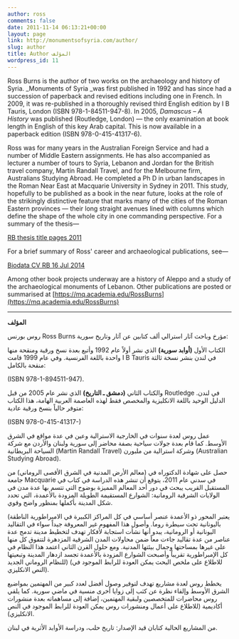 ```yaml
---
author: ross
comments: false
date: 2011-11-14 06:13:21+00:00
layout: page
link: http://monumentsofsyria.com/author/
slug: author
title: Author المؤلف
wordpress_id: 11
---
```


Ross Burns is the author of two works on the archaeology and history of Syria. _Monuments of Syria _was first published in 1992 and has since had a succession of paperback and revised editions including one in French. In 2009, it was re-published in a thoroughly revised third English edition by I B Tauris, London (ISBN 978-1-84511-947-8). In 2005, _Damascus – A History_ was published (Routledge, London) — the only examination at book length in English of this key Arab capital. This is now available in a paperback edition (ISBN 978-0-415-41317-6).

Ross was for many years in the Australian Foreign Service and had a number of Middle Eastern assignments. He has also accompanied as lecturer a number of tours to Syria, Lebanon and Jordan for the British travel company, Martin Randall Travel, and for the Melbourne firm, Australians Studying Abroad. He completed a Ph D in urban landscapes in the Roman Near East at Macquarie University in Sydney in 2011. This study, hopefully to be published as a book in the near future, looks at the role of the strikingly distinctive feature that marks many of the cities of the Roman Eastern provinces — their long straight avenues lined with columns which define the shape of the whole city in one commanding perspective. For a summary of the thesis—

[RB thesis title pages 2011](http://monumentsofsyria.com/wp/wp-content/uploads/RB-thesis-title-pages-20111.pdf)

For a brief summary of Ross' career and archaeological publications, see—

[Biodata CV RB 16 Jul 2014](http://monumentsofsyria.com/wp/wp-content/uploads/Biodata-CV-RB-16-Jul-2014.pdf)

Among other book projects underway are a history of Aleppo and a study of the archaeological monuments of Lebanon. Other publications are posted or summarised at [https://mq.academia.edu/RossBurns](https://mq.academia.edu/RossBurns)


* * *




**المؤلف**




روس بورنس Ross Burns مؤرخ وباحث آثار استرالي ألف كتابين عن آثار وتاريخ سورية:




الكتاب الأول **(أوابد سورية)** الذي نشر أولاً عام 1992 وأتبع بعدة نسخ ورقية ومنقحة منها واحدة باللغة الفرنسية. وفي عام 1999 قامت I B Tauris في لندن بنشر نسخة ثالثة منقحة بالكامل:




(ISBN 978-1-894511-947).




والكتاب الثاني **(دمشق ـ التاريخ)** الذي نشر عام 2005 من قبل Routledge في لندن. الدليل الوحيد باللغة الانكليزية والمخصص فقط لهذه العاصمة العربية الهامة، هذا الكتاب متوفر حالياً بنسخ ورقية عادية:




(ISBN 978-0-415-41317-)




عمل روس لعدة سنوات في الخارجية الاسترالية وعين في عدة مواقع في الشرق الأوسط. كما قام بعدة جولات سياحية بصفة محاضر إلى سورية ولبنان والأردن مع شركة السياحة البريطانية (Martin Randall Travel) وشركة استرالية من ملبورن (Australian Studying Abroad).




حصل على شهادة الدكتوراه في (معالم الأرض المدنية في الشرق الأقصى الروماني) من جامعة Macquarie في سدني عام 2011، يتوقع أن تنشر هذه الدراسة في كتاب في المستقبل القريب يبحث في دور أحد المعالم المميزة بوضوح التي تتسم بها عدة مدن في الولايات الشرقية الرومانية: الشوارع المستقيمة الطويلة المزودة بالأعمدة، التي تحدد شكل المدينة بأكملها بمنظور واضح وقوي.




(يعتبر المحور ذو الأعمدة عنصر أساسي في كل المراكز الكبيرة في الامبراطورية الناطقة باليونانية تحت سيطرة روما. وأصول هذا المفهوم غير المعروفة جيداً سواء في التقاليد اليونانية أو الرومانية، يبدو أنها نشأت استجابة لأفكار تهدف لتخطيط مدينة تدمج عدة عناصر من عدة تقاليد جاءت معاً ضمن محاولات المدن الشرقية المزدهرة لتتفوق كل منها على غيرها بمساحتها وجمال بيئتها المدنية. ومع حلول القرن الثاني اعتمد هذا النظام في كل الإمبراطورية تقريباً وأصبحت الشوارع المزودة بالأعمدة تجسد ازدهار المدينة وتبعيتها للنظام الروماني الجديد) (للاطلاع على ملخص البحث يمكن العودة للرابط الموجود في النص الانكليزي).




يخطط روس لعدة مشاريع تهدف لتوفير وصول أفضل لعدد كبير من المهتمين بمواضيع الشرق الأوسط وإلقاء نظرة عن كثب إلى زوايا أخرى منسية في ماضي سورية. كما يلقي روس محاضرات للمتخصصين ولبقية المهتمين، إضافة إلى مساهماته بعدة منشورات أكاديمية (للاطلاع على أعمال ومنشورات روس يمكن العودة للرابط الموجود في النص الانكليزي).




من المشاريع الحالية كتابان قيد الإصدار: تاريخ حلب، ودراسة الأوابد الأثرية في لبنان.



